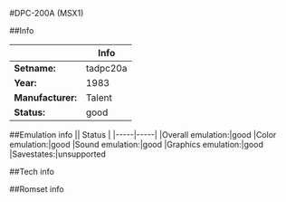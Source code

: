 #DPC-200A (MSX1)

##Info

||Info|
|-----|-----|
|**Setname:**|tadpc20a
|**Year:**|1983
|**Manufacturer:**|Talent
|**Status:**|good

##Emulation info
|| Status |
|-----|-----|
|Overall emulation:|good
|Color emulation:|good
|Sound emulation:|good
|Graphics emulation:|good
|Savestates:|unsupported

##Tech info

##Romset info

<!--- START OF EDITED COMMENT DO NOT TOUCH TEXT ABOVE-->
